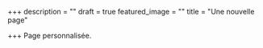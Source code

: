 +++
description = ""
draft = true
featured_image = ""
title = "Une nouvelle page"

+++
Page personnalisée.